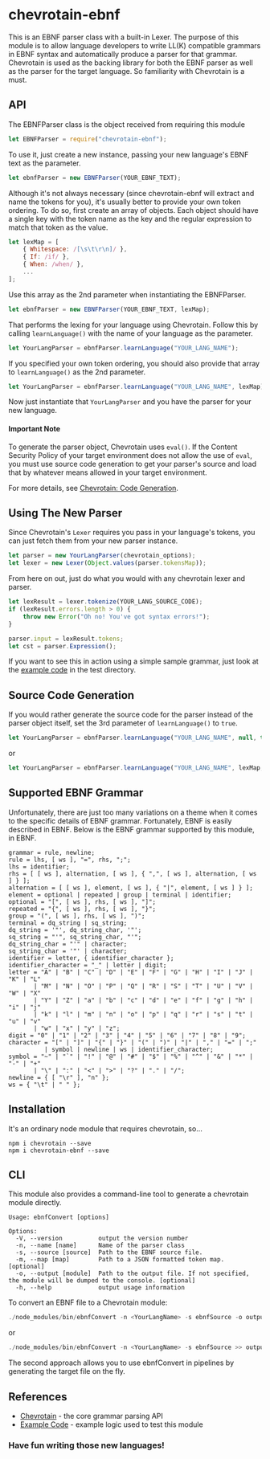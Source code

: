 # chevrotain-ebnf

This is an EBNF parser class with a built-in Lexer. The purpose of this module is to allow language developers to write LL(K) compatible grammars in EBNF syntax and automatically produce a parser for that grammar. Chevrotain is used as the backing library for both the EBNF parser as well as the parser for the target language. So familiarity with Chevrotain is a must.

## API
The EBNFParser class is the object received from requiring this module

```js
let EBNFParser = require("chevrotain-ebnf");
```

To use it, just create a new instance, passing your new language's EBNF text as the parameter.

```js
let ebnfParser = new EBNFParser(YOUR_EBNF_TEXT);
```

Although it's not always necessary (since chevrotain-ebnf will extract and name the tokens for you), it's usually better to provide your own token ordering. To do so, first create an array of objects. Each object should have a single key with the token name as the key and the regular expression to match that token as the value.

```js
let lexMap = [
    { Whitespace: /[\s\t\r\n]/ },
    { If: /if/ },
    { When: /when/ },
    ...
];
```

Use this array as the 2nd parameter when instantiating the EBNFParser.
```js
let ebnfParser = new EBNFParser(YOUR_EBNF_TEXT, lexMap);
```

That performs the lexing for your language using Chevrotain. Follow this by calling `learnLanguage()` with the name of your language as the parameter.

```js
let YourLangParser = ebnfParser.learnLanguage("YOUR_LANG_NAME");
```

If you specified your own token ordering, you should also provide that array to `learnLanguage()` as the 2nd parameter.
```js
let YourLangParser = ebnfParser.learnLanguage("YOUR_LANG_NAME", lexMap);
```

Now just instantiate that `YourLangParser` and you have the parser for your new language.

#### Important Note
To generate the parser object, Chevrotain uses `eval()`. If the Content Security Policy of your target environment does not allow the use of `eval`, you must use source code generation to get your parser's source and load that by whatever means allowed in your target environment.

For more details, see [Chevrotain: Code Generation](https://sap.github.io/chevrotain/docs/guide/custom_apis.html#code-generation).

## Using The New Parser
Since Chevrotain's `Lexer` requires you pass in your language's tokens, you can just fetch them from your new parser instance.

```js
let parser = new YourLangParser(chevrotain_options);
let lexer = new Lexer(Object.values(parser.tokensMap));
```

From here on out, just do what you would with any chevrotain lexer and parser.

```js
let lexResult = lexer.tokenize(YOUR_LANG_SOURCE_CODE);
if (lexResult.errors.length > 0) {
    throw new Error("Oh no! You've got syntax errors!");
}

parser.input = lexResult.tokens;
let cst = parser.Expression();
```

If you want to see this in action using a simple sample grammar, just look at the [example code](./test/index.js) in the test directory.

## Source Code Generation
If you would rather generate the source code for the parser instead of the parser object itself, set the 3rd parameter of `learnLanguage()` to `true`.

```js
let YourLangParser = ebnfParser.learnLanguage("YOUR_LANG_NAME", null, true);
```
or
```js
let YourLangParser = ebnfParser.learnLanguage("YOUR_LANG_NAME", lexMap, true);
```

## Supported EBNF Grammar
Unfortunately, there are just too many variations on a theme when it comes to the specific details of EBNF grammar. Fortunately, EBNF is easily described in EBNF. Below is the EBNF grammar supported by this module, in EBNF.

```
grammar = rule, newline;
rule = lhs, [ ws ], "=", rhs, ";";
lhs = identifier;
rhs = [ [ ws ], alternation, [ ws ], { ",", [ ws ], alternation, [ ws ] } ];
alternation = [ [ ws ], element, [ ws ], { "|", element, [ ws ] } ];
element = optional | repeated | group | terminal | identifier;
optional = "[", [ ws ], rhs, [ ws ], "]";
repeated = "{", [ ws ], rhs, [ ws ], "}";
group = "(", [ ws ], rhs, [ ws ], ")";
terminal = dq_string | sq_string;
dq_string = '"', dq_string_char, '"';
sq_string = "'", sq_string_char, "'";
dq_string_char = "'" | character;
sq_string_char = '"' | character;
identifier = letter, { identifier_character };
identifier_character = "_" | letter | digit;
letter = "A" | "B" | "C" | "D" | "E" | "F" | "G" | "H" | "I" | "J" | "K" | "L"
       | "M" | "N" | "O" | "P" | "Q" | "R" | "S" | "T" | "U" | "V" | "W" | "X"
       | "Y" | "Z" | "a" | "b" | "c" | "d" | "e" | "f" | "g" | "h" | "i" | "j"
       | "k" | "l" | "m" | "n" | "o" | "p" | "q" | "r" | "s" | "t" | "u" | "v"
       | "w" | "x" | "y" | "z";
digit = "0" | "1" | "2" | "3" | "4" | "5" | "6" | "7" | "8" | "9";
character = "[" | "]" | "{" | "}" | "(" | ")" | "|" | "," | "=" | ";"
          | symbol | newline | ws | identifier_character;
symbol = "~" | "`" | "!" | "@" | "#" | "$" | "%" | "^" | "&" | "*" | "-" | "+"
       | "\" | ":" | "<" | ">" | "?" | "." | "/";
newline = { [ "\r" ], "n" };
ws = { "\t" | " " };
```

## Installation
It's an ordinary node module that requires chevrotain, so...

```
npm i chevrotain --save
npm i chevrotain-ebnf --save
```

## CLI
This module also provides a command-line tool to generate a chevrotain module directly. 

```
Usage: ebnfConvert [options]

Options:
  -V, --version          output the version number
  -n, --name [name]      Name of the parser class
  -s, --source [source]  Path to the EBNF source file.
  -m, --map [map]        Path to a JSON formatted token map. [optional]
  -o, --output [module]  Path to the output file. If not specified, the module will be dumped to the console. [optional]
  -h, --help             output usage information
```
To convert an EBNF file to a Chevrotain module:
```js
./node_modules/bin/ebnfConvert -n <YourLangName> -s ebnfSource -o outputFile.js
```
or
```js
./node_modules/bin/ebnfConvert -n <YourLangName> -s ebnfSource >> outputFile.js
```

The second approach allows you to use ebnfConvert in pipelines by generating the target file on the fly.

## References
* [Chevrotain](https://sap.github.io/chevrotain/docs/) - the core grammar parsing API
* [Example Code](./test/index.js) - example logic used to test this module


### Have fun writing those new languages!
